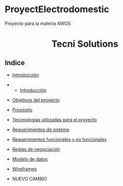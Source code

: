 # ProyectElectrodomestic
Proyecto para la materia AWOS
<h1 align="center">Tecni Solutions</h1>

## Indice
- [Introducción](#1.Introducción)
- - [Introducción](#1.1Proposito)
- [Objetivos del proyecto](#Objetivo)
- [Propósito](#Propósito)
- [Teconologías utilizadas para el proyecto](#Tecnologias_utilizadas)
- [Requerimientos de sistema](#Requerimientos_sistema)
- [Requerimientos funcionales y no funcionales](#Requerimientos)
- [Reglas de negociación](#Reglas)
- [Modelo de datos](#Modelo_de_datos)
- [Wireframes](#Wireframes)
  

- NUEVO CAMBIO

